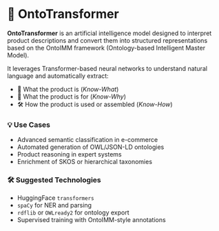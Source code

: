 # 🧠 OntoTransformer

**OntoTransformer** is an artificial intelligence model designed to interpret product descriptions and convert them into structured representations based on the OntoIMM framework (Ontology-based Intelligent Master Model).

It leverages Transformer-based neural networks to understand natural language and automatically extract:

* 📌 What the product is (*Know-What*)
* 🎯 What the product is for (*Know-Why*)
* 🛠️ How the product is used or assembled (*Know-How*)

### 💡 Use Cases

* Advanced semantic classification in e-commerce
* Automated generation of OWL/JSON-LD ontologies
* Product reasoning in expert systems
* Enrichment of SKOS or hierarchical taxonomies

### 🛠️ Suggested Technologies

* HuggingFace `transformers`
* `spaCy` for NER and parsing
* `rdflib` or `OWLready2` for ontology export
* Supervised training with OntoIMM-style annotations
